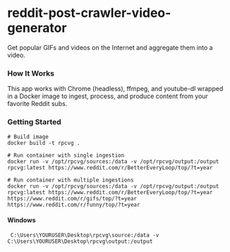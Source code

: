 # reddit-post-crawler-video-generator

Get popular GIFs and videos on the Internet and aggregate them into a video.

### How It Works

This app works with Chrome (headless), ffmpeg, and youtube-dl wrapped in a Docker image to ingest, process, and produce content from your favorite Reddit subs.


### Getting Started

```
# Build image
docker build -t rpcvg .

# Run container with single ingestion
docker run -v /opt/rpcvg/sources:/data -v /opt/rpcvg/output:/output rpcvg:latest https://www.reddit.com/r/BetterEveryLoop/top/?t=year

# Run container with multiple ingestions
docker run -v /opt/rpcvg/sources:/data -v /opt/rpcvg/output:/output rpcvg:latest https://www.reddit.com/r/BetterEveryLoop/top/?t=year https://www.reddit.com/r/gifs/top/?t=year https://www.reddit.com/r/funny/top/?t=year
```

#### Windows

```
 C:\Users\YOURUSER\Desktop\rpcvg\source:/data -v C:\Users\YOURUSER\Desktop\rpcvg\output:/output
```

